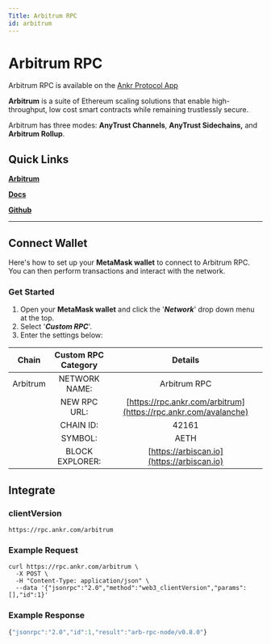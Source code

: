 ```yaml
---
Title: Arbitrum RPC
id: arbitrum
---
```


# Arbitrum RPC

Arbitrum RPC is available on the [Ankr Protocol App](https://www.ankr.com/protocol/public/arbitrum/)

**Arbitrum** is a suite of Ethereum scaling solutions that enable high-throughput, low cost smart contracts while remaining trustlessly secure.&#x20;

Arbitrum has three modes: **AnyTrust Channels**, **AnyTrust Sidechains,** and **Arbitrum Rollup**.

## **Quick Links**

[**Arbitrum**](https://arbitrum.io) ​

[**Docs**](https://developer.offchainlabs.com/docs/frontend\_integration)**​**

[**Github**](https://github.com/OffchainLabs)

---

## Connect Wallet

Here's how to set up your  **MetaMask wallet** to connect to Arbitrum RPC. You can then perform transactions and interact with the network.

### Get Started

1. Open your **MetaMask wallet** and click the '_**Network**_' drop down menu at the top.
2. Select '_**Custom RPC**_'.
3. Enter the settings below:



|   Chain  | Custom RPC Category |                             Details                             |
| :------: | :-----------------: | :-------------------------------------------------------------: |
| Arbitrum |    NETWORK NAME:    |                           Arbitrum RPC                          |
|          |     NEW RPC URL:    | [https://rpc.ankr.com/arbitrum](https://rpc.ankr.com/avalanche) |
|          |      CHAIN ID:      |                              42161                              |
|          |       SYMBOL:       |                               AETH                              |
|          |   BLOCK EXPLORER:   |            [https://arbiscan.io](https://arbiscan.io)           |


## Integrate

### clientVersion

```
https://rpc.ankr.com/arbitrum
```



### Example Request

```shell
curl https://rpc.ankr.com/arbitrum \
  -X POST \
  -H "Content-Type: application/json" \
  --data '{"jsonrpc":"2.0","method":"web3_clientVersion","params":[],"id":1}'
```

### Example Response

```javascript
{"jsonrpc":"2.0","id":1,"result":"arb-rpc-node/v0.8.0"}
```



